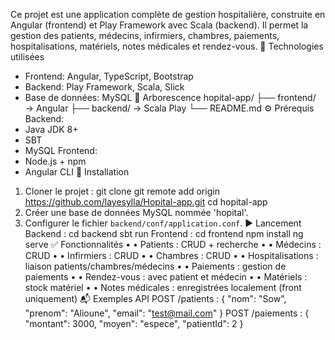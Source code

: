 Ce projet est une application complète de gestion hospitalière, construite en Angular (frontend) et Play Framework avec Scala (backend). Il permet la gestion des patients, médecins, infirmiers, chambres, paiements, hospitalisations, matériels, notes médicales et rendez-vous.
🧰 Technologies utilisées
- Frontend: Angular, TypeScript, Bootstrap
- Backend: Play Framework, Scala, Slick
- Base de données: MySQL
📁 Arborescence
hopital-app/
├── frontend/   → Angular
├── backend/    → Scala Play
└── README.md
⚙️ Prérequis
Backend:
- Java JDK 8+
- SBT
- MySQL
Frontend:
- Node.js + npm
- Angular CLI
🚀 Installation
1. Cloner le projet :
   git clone git remote add origin https://github.com/layesylla/Hopital-app.git
   cd hopital-app
2. Créer une base de données MySQL nommée 'hopital'.
3. Configurer le fichier `backend/conf/application.conf`.
▶️ Lancement
Backend :
    cd backend
    sbt run
Frontend :
    cd frontend
    npm install
    ng serve
✅ Fonctionnalités
•	• Patients : CRUD + recherche
•	• Médecins : CRUD
•	• Infirmiers : CRUD
•	• Chambres : CRUD
•	• Hospitalisations : liaison patients/chambres/médecins
•	• Paiements : gestion de paiements
•	• Rendez-vous : avec patient et médecin
•	• Matériels : stock matériel
•	• Notes médicales : enregistrées localement (front uniquement)
📬 Exemples API
POST /patients :
{
  "nom": "Sow",
  "prenom": "Alioune",
  "email": "test@mail.com"
}
POST /paiements :
{
  "montant": 3000,
  "moyen": "espece",
  "patientId": 2
}
